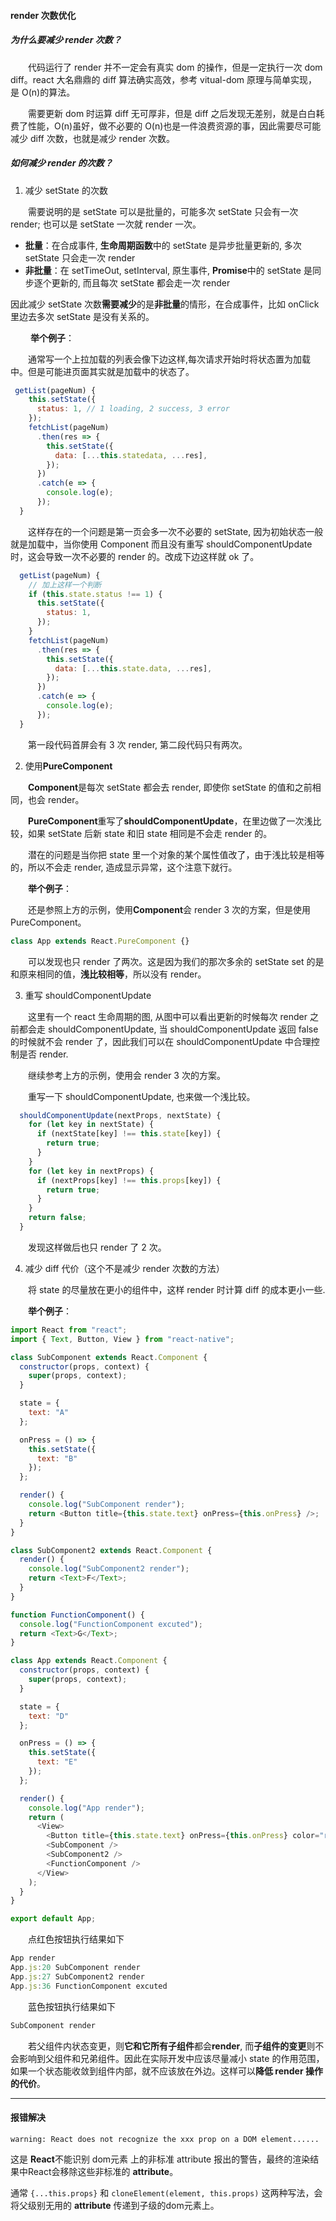 #### render 次数优化

##### 为什么要减少 render 次数？

&emsp;&emsp;代码运行了 render 并不一定会有真实 dom 的操作，但是一定执行一次 dom diff。react 大名鼎鼎的 diff 算法确实高效，参考 vitual-dom 原理与简单实现，是 O(n)的算法。

&emsp;&emsp;需要更新 dom 时运算 diff 无可厚非，但是 diff 之后发现无差别，就是白白耗费了性能，O(n)虽好，做不必要的 O(n)也是一件浪费资源的事，因此需要尽可能减少 diff 次数，也就是减少 render 次数。

##### 如何减少 render 的次数？

1. 减少 setState 的次数

&emsp;&emsp;需要说明的是 setState 可以是批量的，可能多次 setState 只会有一次 render; 也可以是 setState 一次就 render 一次。

- **批量**：在合成事件, **生命周期函数**中的 setState 是异步批量更新的, 多次 setState 只会走一次 render
- **非批量**：在 setTimeOut, setInterval, 原生事件, **Promise**中的 setState 是同步逐个更新的, 而且每次 setState 都会走一次 render

因此减少 setState 次数**需要减少**的是**非批量**的情形，在合成事件，比如 onClick 里边去多次 setState 是没有关系的。

&emsp;&emsp; **举个例子**：

&emsp;&emsp;通常写一个上拉加载的列表会像下边这样,每次请求开始时将状态置为加载中。但是可能进页面其实就是加载中的状态了。

```js
 getList(pageNum) {
    this.setState({
      status: 1, // 1 loading, 2 success, 3 error
    });
    fetchList(pageNum)
      .then(res => {
        this.setState({
          data: [...this.statedata, ...res],
        });
      })
      .catch(e => {
        console.log(e);
      });
  }
```

&emsp;&emsp;这样存在的一个问题是第一页会多一次不必要的 setState, 因为初始状态一般就是加载中，当你使用 Component 而且没有重写 shouldComponentUpdate 时，这会导致一次不必要的 render 的。改成下边这样就 ok 了。

```js
  getList(pageNum) {
    // 加上这样一个判断
    if (this.state.status !== 1) {
      this.setState({
        status: 1,
      });
    }
    fetchList(pageNum)
      .then(res => {
        this.setState({
          data: [...this.state.data, ...res],
        });
      })
      .catch(e => {
        console.log(e);
      });
  }
```

&emsp;&emsp;第一段代码首屏会有 3 次 render, 第二段代码只有两次。

2. 使用**PureComponent**

&emsp;&emsp;**Component**是每次 setState 都会去 render, 即使你 setState 的值和之前相同，也会 render。

&emsp;&emsp;**PureComponent**重写了**shouldComponentUpdate**，在里边做了一次浅比较，如果 setState 后新 state 和旧 state 相同是不会走 render 的。

&emsp;&emsp;潜在的问题是当你把 state 里一个对象的某个属性值改了，由于浅比较是相等的，所以不会走 render, 造成显示异常，这个注意下就行。

&emsp;&emsp;**举个例子**：

&emsp;&emsp;还是参照上方的示例，使用**Component**会 render 3 次的方案，但是使用 PureComponent。

```js
class App extends React.PureComponent {}
```

&emsp;&emsp;可以发现也只 render 了两次。这是因为我们的那次多余的 setState set 的是和原来相同的值，**浅比较相等**，所以没有 render。

3. 重写 shouldComponentUpdate

&emsp;&emsp;这里有一个 react 生命周期的图, 从图中可以看出更新的时候每次 render 之前都会走 shouldComponentUpdate, 当 shouldComponentUpdate 返回 false 的时候就不会 render 了，因此我们可以在 shouldComponentUpdate 中合理控制是否 render.

&emsp;&emsp;继续参考上方的示例，使用会 render 3 次的方案。

&emsp;&emsp;重写一下 shouldComponentUpdate, 也来做一个浅比较。

```js
  shouldComponentUpdate(nextProps, nextState) {
    for (let key in nextState) {
      if (nextState[key] !== this.state[key]) {
        return true;
      }
    }
    for (let key in nextProps) {
      if (nextProps[key] !== this.props[key]) {
        return true;
      }
    }
    return false;
  }
```

&emsp;&emsp;发现这样做后也只 render 了 2 次。

4. 减少 diff 代价（这个不是减少 render 次数的方法）

&emsp;&emsp;将 state 的尽量放在更小的组件中，这样 render 时计算 diff 的成本更小一些.

&emsp;&emsp;**举个例子**：

```js
import React from "react";
import { Text, Button, View } from "react-native";

class SubComponent extends React.Component {
  constructor(props, context) {
    super(props, context);
  }

  state = {
    text: "A"
  };

  onPress = () => {
    this.setState({
      text: "B"
    });
  };

  render() {
    console.log("SubComponent render");
    return <Button title={this.state.text} onPress={this.onPress} />;
  }
}

class SubComponent2 extends React.Component {
  render() {
    console.log("SubComponent2 render");
    return <Text>F</Text>;
  }
}

function FunctionComponent() {
  console.log("FunctionComponent excuted");
  return <Text>G</Text>;
}

class App extends React.Component {
  constructor(props, context) {
    super(props, context);
  }

  state = {
    text: "D"
  };

  onPress = () => {
    this.setState({
      text: "E"
    });
  };

  render() {
    console.log("App render");
    return (
      <View>
        <Button title={this.state.text} onPress={this.onPress} color="red" />
        <SubComponent />
        <SubComponent2 />
        <FunctionComponent />
      </View>
    );
  }
}

export default App;
```

&emsp;&emsp;点红色按钮执行结果如下

```js
App render
App.js:20 SubComponent render
App.js:27 SubComponent2 render
App.js:36 FunctionComponent excuted
```

&emsp;&emsp;蓝色按钮执行结果如下

```js
SubComponent render
```

&emsp;&emsp;若父组件内状态变更，则**它和它所有子组件**都会**render**, 而**子组件的变更**则不会影响到父组件和兄弟组件。因此在实际开发中应该尽量减小 state 的作用范围，如果一个状态能收敛到组件内部，就不应该放在外边。这样可以**降低 render 操作的代价**。

---

#### 报错解决
```
warning: React does not recognize the xxx prop on a DOM element......
```
这是 **React**不能识别 dom元素 上的非标准 attribute 报出的警告，最终的渲染结果中React会移除这些非标准的 **attribute**。

通常 `{...this.props}` 和 `cloneElement(element, this.props)` 这两种写法，会将父级别无用的 **attribute** 传递到子级的dom元素上。
